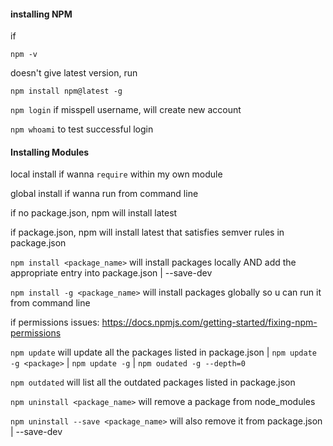 #### installing NPM

if 

`npm -v` 

doesn't give latest version, run

`npm install npm@latest -g`

`npm login` if misspell username, will create new account

`npm whoami` to test successful login

#### Installing Modules

local install if wanna `require` within my own module

global install if wanna run from command line

if no package.json, npm will install latest

if package.json, npm will install latest that satisfies semver rules in package.json

`npm install <package_name>` will install packages locally AND add the appropriate entry into package.json | --save-dev

`npm install -g <package_name>` will install packages globally so u can run it from command line

if permissions issues: https://docs.npmjs.com/getting-started/fixing-npm-permissions

`npm update` will update all the packages listed in package.json | `npm update -g <package>` | `npm update -g` | `npm oudated -g --depth=0`

`npm outdated` will list all the outdated packages listed in package.json

`npm uninstall <package_name>` will remove a package from node_modules

`npm uninstall --save <package_name>` will also remove it from package.json | --save-dev

